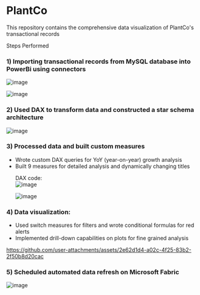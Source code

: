 # PlantCo
This repository contains the comprehensive data visualization of PlantCo's transactional records 


Steps Performed 


### 1) Importing transactional records from MySQL database into PowerBi using connectors

![image](https://github.com/user-attachments/assets/7b140867-ebbf-45c0-93f6-f72973805143)


![image](https://github.com/user-attachments/assets/51c9220b-6f46-43bc-993d-601519d5d7cd)


### 2)  Used DAX to transform data and constructed a star schema architecture </li>

![image](https://github.com/user-attachments/assets/9b251be8-b399-4686-91cc-d6d56e1ee64f)




### 3) Processed data and built custom measures 

<ul>
<li> Wrote custom DAX queries for YoY (year-on-year) growth analysis </li>
<li> Built 9 measures for detailed analysis and dynamically changing titles </li>
  

DAX code: 
<br>
![image](https://github.com/user-attachments/assets/c571b7be-af87-4deb-b969-3c282600f684)



![image](https://github.com/user-attachments/assets/7982997a-bb6f-4298-888f-73cc3c45967a)
</ul>

### 4) Data visualization:


<ul>
<li> Used switch measures for filters and wrote conditional formulas for red alerts</li>
<li> Implemented drill-down capabilities on plots for fine grained analysis</li>
</ul>

https://github.com/user-attachments/assets/2e62d1d4-a02c-4f25-83b2-2f50b8d20cac


### 5) Scheduled automated data refresh on Microsoft Fabric

![image](https://github.com/user-attachments/assets/67a279df-5518-4528-9126-f6b351034b6f)


